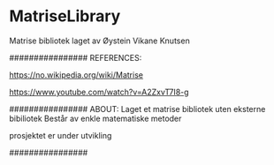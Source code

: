 # MatriseLibrary
 
Matrise bibliotek laget av Øystein Vikane Knutsen

################
REFERENCES: 

https://no.wikipedia.org/wiki/Matrise 

https://www.youtube.com/watch?v=A2ZxvT7I8-g

################
ABOUT: 
Laget et matrise bibliotek uten eksterne bibiliotek
Består av enkle matematiske metoder 

prosjektet er under utvikling 

################

